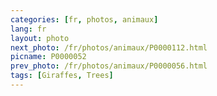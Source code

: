 ```yaml
---
categories: [fr, photos, animaux]
lang: fr
layout: photo
next_photo: /fr/photos/animaux/P0000112.html
picname: P0000052
prev_photo: /fr/photos/animaux/P0000056.html
tags: [Giraffes, Trees]
---
```


